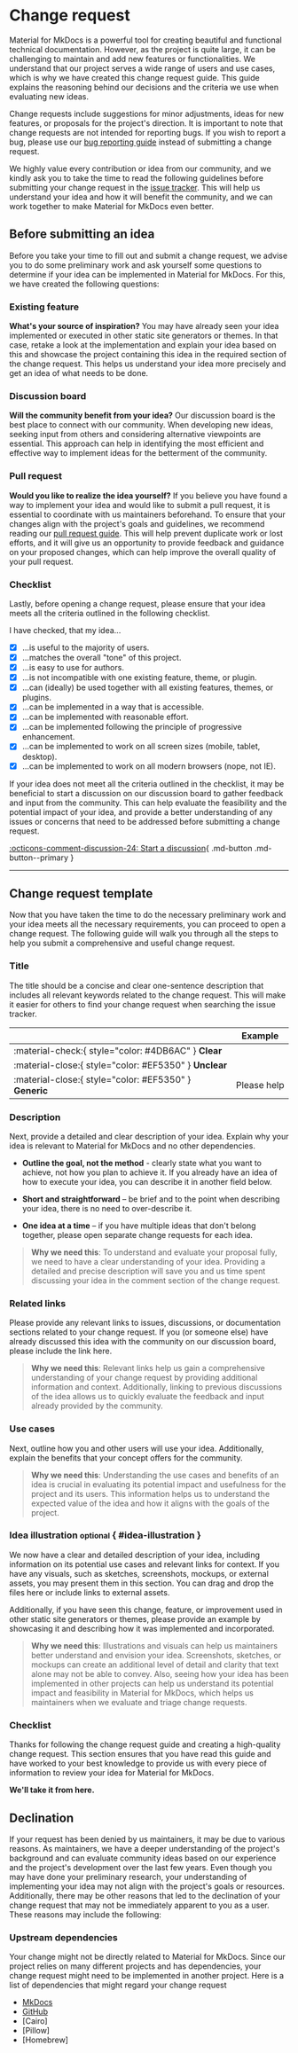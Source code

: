 # Change request

Material for MkDocs is a powerful tool for creating beautiful and functional 
technical documentation. However, as the project is quite large, it can be 
challenging to maintain and add new features or functionalities. We understand 
that our project serves a wide range of users and use cases, which is why we 
have created this change request guide. This guide explains the reasoning behind 
our decisions and the criteria we use when evaluating new ideas.

Change requests include suggestions for minor adjustments, ideas for new 
features, or proposals for the project's direction. It is important to note that 
change requests are not intended for reporting bugs. If you wish to report a 
bug, please use our [bug reporting guide] instead of submitting a change request.

  [bug reporting guide]: https://squidfunk.github.io/mkdocs-material/bug-report/

We highly value every contribution or idea from our community, and we kindly 
ask you to take the time to read the following guidelines before submitting your 
change request in the [issue tracker]. This will help us understand your idea 
and how it will benefit the community, and we can work together to make Material 
for MkDocs even better.

  [issue tracker]: https://github.com/squidfunk/mkdocs-material/issues

## Before submitting an idea

Before you take your time to fill out and submit a change request, we advise you 
to do some preliminary work and ask yourself some questions to determine if your 
idea can be implemented in Material for MkDocs. For this, we have created the 
following questions:

### Existing feature

__What's your source of inspiration?__
You may have already seen your idea implemented or executed in other static site 
generators or themes. In that case, retake a look at the implementation and 
explain your idea based on this and showcase the project containing this idea in 
the required section of the change request. This helps us understand your idea 
more precisely and get an idea of what needs to be done.

### Discussion board

__Will the community benefit from your idea?__
Our discussion board is the best place to connect with our community. When 
developing new ideas, seeking input from others and considering alternative 
viewpoints are essential. This approach can help in identifying the most 
efficient and effective way to implement ideas for the betterment of the 
community.

### Pull request

__Would you like to realize the idea yourself?__
If you believe you have found a way to implement your idea and would like to 
submit a pull request, it is essential to coordinate with us maintainers 
beforehand. To ensure that your changes align with the project's goals and 
guidelines, we recommend reading our [pull request guide]. This will help 
prevent duplicate work or lost efforts, and it will give us an opportunity to 
provide feedback and guidance on your proposed changes, which can help improve 
the overall quality of your pull request.

  [pull request guide]: https://github.com/squidfunk/mkdocs-material/pull-request

### Checklist

Lastly, before opening a change request, please ensure that your idea meets all 
the criteria outlined in the following checklist.

I have checked, that my idea...

- [x] ...is useful to the majority of users.
- [x] ...matches the overall "tone" of this project.
- [x] ...is easy to use for authors.
- [x] ...is not incompatible with one existing feature, theme, or plugin.
- [x] ...can (ideally) be used together with all existing features, themes, or plugins.
- [x] ...can be implemented in a way that is accessible.
- [x] ...can be implemented with reasonable effort.
- [x] ...can be implemented following the principle of progressive enhancement.
- [x] ...can be implemented to work on all screen sizes (mobile, tablet, desktop).
- [x] ...can be implemented to work on all modern browsers (nope, not IE).

If your idea does not meet all the criteria outlined in the checklist, it may be 
beneficial to start a discussion on our discussion board to gather feedback 
and input from the community. This can help evaluate the feasibility and the 
potential impact of your idea, and provide a better understanding of any issues 
or concerns that need to be addressed before submitting a change request.

[:octicons-comment-discussion-24: Start a discussion][Start a discussion]{ .md-button .md-button--primary }

---

  [Start a discussion]: https://github.com/squidfunk/mkdocs-material/discussions

## Change request template

Now that you have taken the time to do the necessary preliminary work and your 
idea meets all the necessary requirements, you can proceed to open a change 
request. The following guide will walk you through all the steps to help you 
submit a comprehensive and useful change request.

### Title

The title should be a concise and clear one-sentence description that includes 
all relevant keywords related to the change request. This will make it easier 
for others to find your change request when searching the issue tracker.

| <!-- --> | Example  |
| -------- | -------- | 
| :material-check:{ style="color: #4DB6AC" } __Clear__ | 
| :material-close:{ style="color: #EF5350" } __Unclear__ | 
| :material-close:{ style="color: #EF5350" } __Generic__ | Please help

### Description

Next, provide a detailed and clear description of your idea. Explain why your 
idea is relevant to Material for MkDocs and no other dependencies.

-   __Outline the goal, not the method__ - clearly state what you want to 
achieve, not how you plan to achieve it. If you already have an idea of how to 
execute your idea, you can describe it in another field below.

-   __Short and straightforward__ – be brief and to the point when describing 
your idea, there is no need to over-describe it.

-   __One idea at a time__ – if you have multiple ideas that don't belong 
together, please open separate change requests for each idea.

> __Why we need this__: To understand and evaluate your proposal fully, we need 
> to have a clear understanding of your idea. Providing a detailed and precise 
> description will save you and us time spent discussing your 
> idea in the comment section of the change request.

### Related links

Please provide any relevant links to issues, discussions, or documentation 
sections related to your change request. If you (or someone else) have already 
discussed this idea with the community on our discussion board, please include 
the link here.

> __Why we need this__: Relevant links help us gain a comprehensive 
> understanding of your change request by providing additional information and 
> context. Additionally, linking to previous discussions of the idea allows us 
> to quickly evaluate the feedback and input already provided by the community.

### Use cases

Next, outline how you and other users will use your idea. Additionally, 
explain the benefits that your concept offers for the community.

> __Why we need this__: Understanding the use cases and benefits of an idea is 
> crucial in evaluating its potential impact and usefulness for the project and 
> its users. This information helps us to understand the expected value of the 
> idea and how it aligns with the goals of the project.

### Idea illustration <small>optional</small> { #idea-illustration }

We now have a clear and detailed description of your idea, including information 
on its potential use cases and relevant links for context. If you have any 
visuals, such as sketches, screenshots, mockups, or external assets, you may 
present them in this section. You can drag and drop the files here or include 
links to external assets.

Additionally, if you have seen this change, feature, or improvement used in 
other static site generators or themes, please provide an example by showcasing 
it and describing how it was implemented and incorporated.

> __Why we need this__: Illustrations and visuals can help us maintainers 
> better understand and envision your idea. Screenshots, sketches, or mockups 
> can create an additional level of detail and clarity that text alone may not 
> be able to convey. Also, seeing how your idea has been implemented in other 
> projects can help us understand its potential impact and feasibility in 
> Material for MkDocs, which helps us maintainers when we evaluate and triage 
> change requests.

### Checklist

Thanks for following the change request guide and creating a high-quality 
change request. This section ensures that you have read this guide and have
worked to your best knowledge to provide us with every piece of information to 
review your idea for Material for MkDocs.

__We'll take it from here.__

## Declination

If your request has been denied by us maintainers, it may be due to various
reasons. As maintainers, we have a deeper understanding of the project's 
background and can evaluate community ideas based on our experience and the 
project's development over the last few years. Even though you may have done 
your preliminary research, your understanding of implementing your idea may not 
align with the project's goals or resources. Additionally, there may be other 
reasons that led to the declination of your change request that may not be 
immediately apparent to you as a user. These reasons may include the following:

### Upstream dependencies

Your change might not be directly related to Material for MkDocs. Since our 
project relies on many different projects and has dependencies, your change 
request might need to be implemented in another project. Here is a list 
of dependencies that might regard your change request

  - [MkDocs](https://github.com/mkdocs/mkdocs#mkdocs)
  - [GitHub](https://github.com/)
  - [Cairo]
  - [Pillow]
  - [Homebrew]
